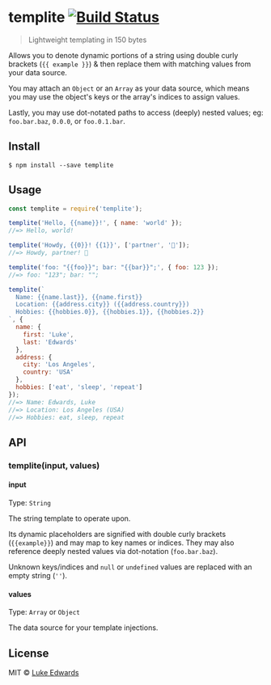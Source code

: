 # templite [![Build Status](https://travis-ci.org/lukeed/templite.svg?branch=master)](https://travis-ci.org/lukeed/templite)

> Lightweight templating in 150 bytes

Allows you to denote dynamic portions of a string using double curly brackets (`{{ example }}`) & then replace them with matching values from your data source.

You may attach an `Object` or an `Array` as your data source, which means you may use the object's keys or the array's indices to assign values.

Lastly, you may use dot-notated paths to access (deeply) nested values; eg: `foo.bar.baz`, `0.0.0`, or `foo.0.1.bar`.

## Install

```
$ npm install --save templite
```


## Usage

```js
const templite = require('templite');

templite('Hello, {{name}}!', { name: 'world' });
//=> Hello, world!

templite('Howdy, {{0}}! {{1}}', ['partner', '🤠']);
//=> Howdy, partner! 🤠

templite('foo: "{{foo}}"; bar: "{{bar}}";', { foo: 123 });
//=> foo: "123"; bar: "";

templite(`
  Name: {{name.last}}, {{name.first}}
  Location: {{address.city}} ({{address.country}})
  Hobbies: {{hobbies.0}}, {{hobbies.1}}, {{hobbies.2}}
`, {
  name: {
    first: 'Luke',
    last: 'Edwards'
  },
  address: {
    city: 'Los Angeles',
    country: 'USA'
  },
  hobbies: ['eat', 'sleep', 'repeat']
});
//=> Name: Edwards, Luke
//=> Location: Los Angeles (USA)
//=> Hobbies: eat, sleep, repeat
```


## API

### templite(input, values)

#### input
Type: `String`

The string template to operate upon.

Its dynamic placeholders are signified with double curly brackets (`{{example}}`) and may map to key names or indices. They may also reference deeply nested values via dot-notation (`foo.bar.baz`).

Unknown keys/indices and `null` or `undefined` values are replaced with an empty string (`''`).

#### values
Type: `Array` or `Object`

The data source for your template injections.


## License

MIT © [Luke Edwards](https://lukeed.com)

